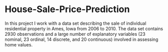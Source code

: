 # House-Sale-Price-Prediction
In this project I work with a data set describing the sale of individual residential property in Ames, Iowa from 2006 to 2010. The data set contains 2930 observations and a large number of explanatory variables (23 nominal, 23 ordinal, 14 discrete, and 20 continuous) involved in assessing home values. 
